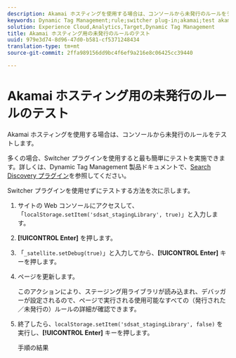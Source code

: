 ```yaml
---
description: Akamai ホスティングを使用する場合は、コンソールから未発行のルールをテストします。
keywords: Dynamic Tag Management;rule;switcher plug-in;akamai;test akamai;unpublished rules;test unpublished rules;debug rule
solution: Experience Cloud,Analytics,Target,Dynamic Tag Management
title: Akamai ホスティング用の未発行のルールのテスト
uuid: 979e3d74-8d96-47d0-b581-cf5371248434
translation-type: tm+mt
source-git-commit: 2ffa989156dd9bc4f6ef9a216e8c06425cc39440

---
```



# Akamai ホスティング用の未発行のルールのテスト

Akamai ホスティングを使用する場合は、コンソールから未発行のルールをテストします。

多くの場合、Switcher プラグインを使用すると最も簡単にテストを実施できます。詳しくは、Dynamic Tag Management 製品ドキュメントで、[Search Discovery プラグイン](https://marketing.adobe.com/resources/help/ja_JP/dtm/search_discovery_plugins.html)を参照してください。

Switcher プラグインを使用せずにテストする方法を次に示します。

1. サイトの Web コンソールにアクセスして、「`localStorage.setItem('sdsat_stagingLibrary', true)`」と入力します。
1. **[!UICONTROL Enter]** を押します。
1. 「`_satellite.setDebug(true)`」と入力してから、**[!UICONTROL Enter]** キーを押します。
1. ページを更新します。

   このアクションにより、ステージング用ライブラリが読み込まれ、デバッガーが設定されるので、ページで実行される使用可能なすべての（発行された／未発行の）ルールの詳細が確認できます。
1. 終了したら、`localStorage.setItem('sdsat_stagingLibrary', false)` を実行し、**[!UICONTROL Enter]** キーを押します。

   手順の結果
